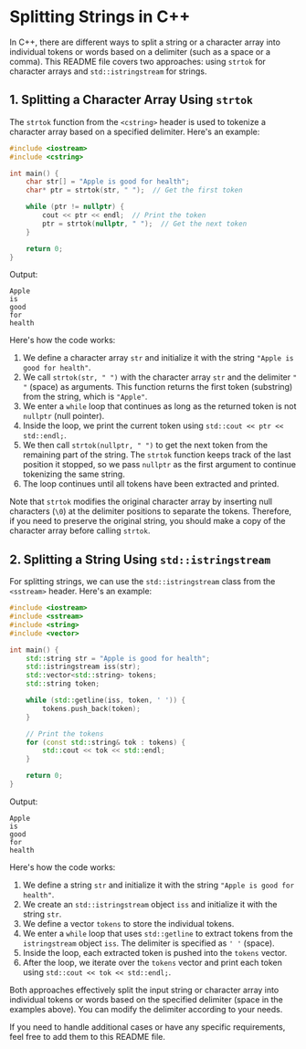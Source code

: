 
# Splitting Strings in C++

In C++, there are different ways to split a string or a character array into individual tokens or words based on a delimiter (such as a space or a comma). This README file covers two approaches: using `strtok` for character arrays and `std::istringstream` for strings.

## 1. Splitting a Character Array Using `strtok`

The `strtok` function from the `<cstring>` header is used to tokenize a character array based on a specified delimiter. Here's an example:

```cpp
#include <iostream>
#include <cstring>

int main() {
    char str[] = "Apple is good for health";
    char* ptr = strtok(str, " ");  // Get the first token

    while (ptr != nullptr) {
        cout << ptr << endl;  // Print the token
        ptr = strtok(nullptr, " ");  // Get the next token
    }

    return 0;
}
```

Output:
```
Apple
is
good
for
health
```

Here's how the code works:

1. We define a character array `str` and initialize it with the string `"Apple is good for health"`.
2. We call `strtok(str, " ")` with the character array `str` and the delimiter `" "` (space) as arguments. This function returns the first token (substring) from the string, which is `"Apple"`.
3. We enter a `while` loop that continues as long as the returned token is not `nullptr` (null pointer).
4. Inside the loop, we print the current token using `std::cout << ptr << std::endl;`.
5. We then call `strtok(nullptr, " ")` to get the next token from the remaining part of the string. The `strtok` function keeps track of the last position it stopped, so we pass `nullptr` as the first argument to continue tokenizing the same string.
6. The loop continues until all tokens have been extracted and printed.

Note that `strtok` modifies the original character array by inserting null characters (`\0`) at the delimiter positions to separate the tokens. Therefore, if you need to preserve the original string, you should make a copy of the character array before calling `strtok`.

## 2. Splitting a String Using `std::istringstream`

For splitting strings, we can use the `std::istringstream` class from the `<sstream>` header. Here's an example:

```cpp
#include <iostream>
#include <sstream>
#include <string>
#include <vector>

int main() {
    std::string str = "Apple is good for health";
    std::istringstream iss(str);
    std::vector<std::string> tokens;
    std::string token;

    while (std::getline(iss, token, ' ')) {
        tokens.push_back(token);
    }

    // Print the tokens
    for (const std::string& tok : tokens) {
        std::cout << tok << std::endl;
    }

    return 0;
}
```

Output:
```
Apple
is
good
for
health
```

Here's how the code works:

1. We define a string `str` and initialize it with the string `"Apple is good for health"`.
2. We create an `std::istringstream` object `iss` and initialize it with the string `str`.
3. We define a vector `tokens` to store the individual tokens.
4. We enter a `while` loop that uses `std::getline` to extract tokens from the `istringstream` object `iss`. The delimiter is specified as `' '` (space).
5. Inside the loop, each extracted token is pushed into the `tokens` vector.
6. After the loop, we iterate over the `tokens` vector and print each token using `std::cout << tok << std::endl;`.

Both approaches effectively split the input string or character array into individual tokens or words based on the specified delimiter (space in the examples above). You can modify the delimiter according to your needs.

If you need to handle additional cases or have any specific requirements, feel free to add them to this README file.
